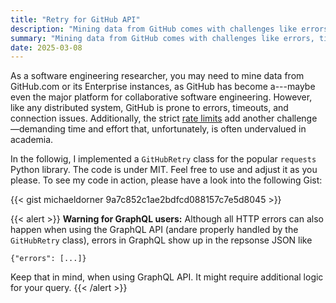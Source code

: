 ```yaml
---
title: "Retry for GitHub API"
description: "Mining data from GitHub comes with challenges like errors, timeouts, and rate limits. I built a small and robust GitHubRetry class for the requests Python library."
summary: "Mining data from GitHub comes with challenges like errors, timeouts, and rate limits. I built a small and robust  GitHubRetry class for the requests Python library."
date: 2025-03-08
---
```


As a software engineering researcher, you may need to mine data from GitHub.com or its Enterprise instances, as GitHub has become a---maybe even the major platform for collaborative software engineering. However, like any distributed system, GitHub is prone to errors, timeouts, and connection issues. Additionally, the strict [rate limits](https://docs.github.com/en/rest/using-the-rest-api/rate-limits-for-the-rest-api) add another challenge—demanding time and effort that, unfortunately, is often undervalued in academia.

In the followig, I implemented a `GitHubRetry` class for the popular `requests` Python library. The code is under MIT. Feel free to use and adjust it as you please. To see my code in action, please have a look into the following Gist:

{{< gist michaeldorner 9a7c852c1ae2bdfcd088157c7e5d8045 >}}

{{< alert >}}
**Warning for GraphQL users:** Although all HTTP errors can also happen when using the GraphQL API (andare properly handled by  the `GitHubRetry` class), errors in GraphQL show up in the repsonse JSON like

```
{"errors": [...]}
```

Keep that in mind, when using GraphQL API. It might require additional logic for your query.
{{< /alert >}}
